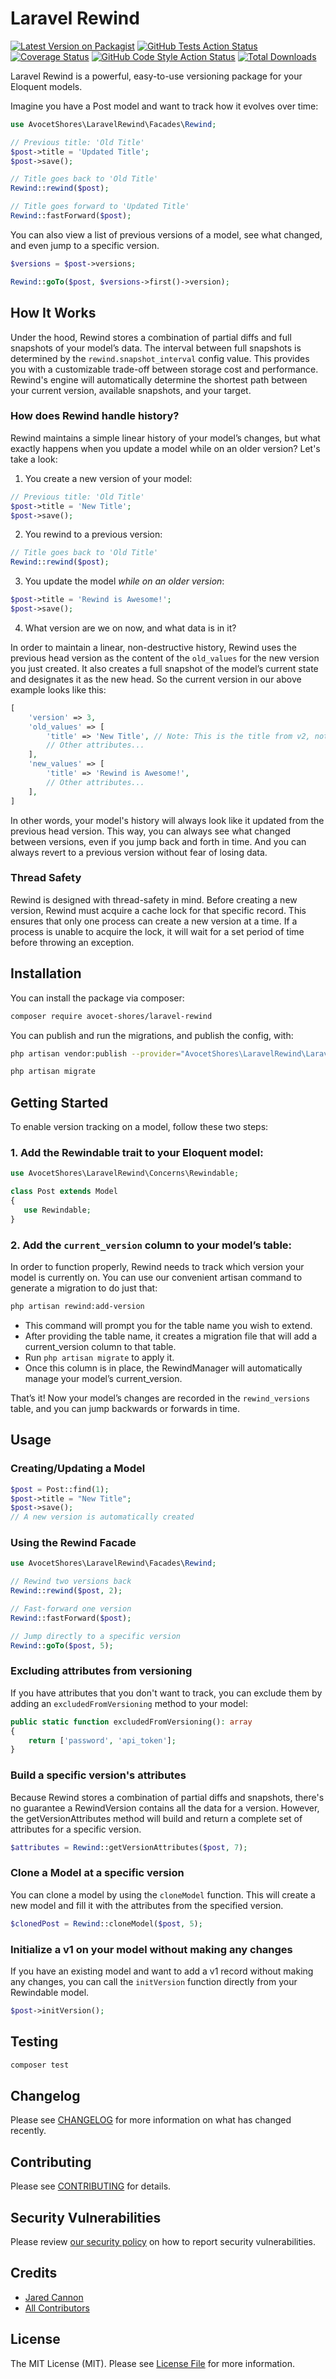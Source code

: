 # Laravel Rewind

[![Latest Version on Packagist](https://img.shields.io/packagist/v/avocet-shores/laravel-rewind.svg?style=flat-square)](https://packagist.org/packages/avocet-shores/laravel-rewind)
[![GitHub Tests Action Status](https://img.shields.io/github/actions/workflow/status/avocet-shores/laravel-rewind/run-tests.yml?branch=main&label=tests&style=flat-square)](https://github.com/avocet-shores/laravel-rewind/actions?query=workflow%3Arun-tests+branch%3Amain)
[![Coverage Status](https://img.shields.io/codecov/c/github/avocet-shores/laravel-rewind?style=flat-square)](https://app.codecov.io/gh/avocet-shores/laravel-rewind/)
[![GitHub Code Style Action Status](https://img.shields.io/github/actions/workflow/status/avocet-shores/laravel-rewind/fix-php-code-style-issues.yml?branch=main&label=code%20style&style=flat-square)](https://github.com/avocet-shores/laravel-rewind/actions?query=workflow%3A"Fix+PHP+code+style+issues"+branch%3Amain)
[![Total Downloads](https://img.shields.io/packagist/dt/avocet-shores/laravel-rewind.svg?style=flat-square)](https://packagist.org/packages/avocet-shores/laravel-rewind)

Laravel Rewind is a powerful, easy-to-use versioning package for your Eloquent models.

Imagine you have a Post model and want to track how it evolves over time:

```php
use AvocetShores\LaravelRewind\Facades\Rewind;

// Previous title: 'Old Title'
$post->title = 'Updated Title';
$post->save();

// Title goes back to 'Old Title'
Rewind::rewind($post);

// Title goes forward to 'Updated Title'
Rewind::fastForward($post);
```

You can also view a list of previous versions of a model, see what changed, and even jump to a specific version.

```php
$versions = $post->versions;

Rewind::goTo($post, $versions->first()->version);
```

## How It Works

Under the hood, Rewind stores a combination of partial diffs and full snapshots of your model’s data. The interval between 
full snapshots is determined by the `rewind.snapshot_interval` config value. This provides you with a customizable trade-off 
between storage cost and performance. Rewind's engine will automatically determine the shortest path between your current 
version, available snapshots, and your target.

### How does Rewind handle history?

Rewind maintains a simple linear history of your model’s changes, but what exactly happens when you update a model 
while on an older version? Let's take a look:

1. You create a new version of your model:

```php
// Previous title: 'Old Title'
$post->title = 'New Title';
$post->save();
```

2. You rewind to a previous version:

```php
// Title goes back to 'Old Title'
Rewind::rewind($post);
```

3. You update the model *while on an older version*:

```php
$post->title = 'Rewind is Awesome!';
$post->save();
```

4. What version are we on now, and what data is in it?

In order to maintain a linear, non-destructive history, Rewind uses the previous head version as the 
content of the `old_values` for the new version you just created. It also creates a full snapshot of the model’s 
current state and designates it as the new head. So the current version in our above example looks like this:

```php
[
    'version' => 3,
    'old_values' => [
        'title' => 'New Title', // Note: This is the title from v2, not v1
        // Other attributes...
    ],
    'new_values' => [
        'title' => 'Rewind is Awesome!',
        // Other attributes...
    ],
]
```

In other words, your model's history will always look like it updated from the previous head version. This way, you can always see 
what changed between versions, even if you jump back and forth in time. And you can always revert to a previous version without fear of losing data.

### Thread Safety

Rewind is designed with thread-safety in mind. Before creating a new version, Rewind must acquire a cache lock for that specific record. This ensures that only one 
process can create a new version at a time. If a process is unable to acquire the lock, it will wait for a set period of time before throwing an exception.

## Installation

You can install the package via composer:

```bash
composer require avocet-shores/laravel-rewind
```

You can publish and run the migrations, and publish the config, with:

```bash
php artisan vendor:publish --provider="AvocetShores\LaravelRewind\LaravelRewindServiceProvider"

php artisan migrate
```

## Getting Started

To enable version tracking on a model, follow these two steps:

### 1. Add the Rewindable trait to your Eloquent model:

```php
use AvocetShores\LaravelRewind\Concerns\Rewindable;

class Post extends Model
{
   use Rewindable;
}
```

### 2. Add the `current_version` column to your model’s table:

In order to function properly, Rewind needs to track which version your model is currently on. You can use our 
convenient artisan command to generate a migration to do just that:

```bash
php artisan rewind:add-version
```

- This command will prompt you for the table name you wish to extend.  
- After providing the table name, it creates a migration file that will add a current_version column to that table.
- Run `php artisan migrate` to apply it.  
- Once this column is in place, the RewindManager will automatically manage your model’s current_version.

That’s it! Now your model’s changes are recorded in the `rewind_versions` table, and you can jump backwards or forwards in time.

## Usage

### Creating/Updating a Model

```php
$post = Post::find(1);
$post->title = "New Title";
$post->save();  
// A new version is automatically created
```

### Using the Rewind Facade

```php
use AvocetShores\LaravelRewind\Facades\Rewind;

// Rewind two versions back
Rewind::rewind($post, 2);

// Fast-forward one version
Rewind::fastForward($post);

// Jump directly to a specific version
Rewind::goTo($post, 5);
```

### Excluding attributes from versioning

If you have attributes that you don't want to track, you can exclude them by adding an `excludedFromVersioning` 
method to your model:

```php
public static function excludedFromVersioning(): array
{
    return ['password', 'api_token'];
}
```

### Build a specific version's attributes

Because Rewind stores a combination of partial diffs and snapshots, there's no guarantee a RewindVersion contains 
all the data for a version. However, the getVersionAttributes method will build and return a complete set of attributes
for a specific version.

```php
$attributes = Rewind::getVersionAttributes($post, 7);
```


### Clone a Model at a specific version

You can clone a model by using the `cloneModel` function. This will create a new model and fill it with the attributes from the specified version.

```php
$clonedPost = Rewind::cloneModel($post, 5);
```

### Initialize a v1 on your model without making any changes

If you have an existing model and want to add a v1 record without making any changes, you can call the `initVersion` function directly from your Rewindable model.

```php
$post->initVersion();
```

## Testing

```bash
composer test
```

## Changelog

Please see [CHANGELOG](CHANGELOG.md) for more information on what has changed recently.

## Contributing

Please see [CONTRIBUTING](CONTRIBUTING.md) for details.

## Security Vulnerabilities

Please review [our security policy](../../security/policy) on how to report security vulnerabilities.

## Credits

- [Jared Cannon](https://github.com/jared-cannon)
- [All Contributors](../../contributors)

## License

The MIT License (MIT). Please see [License File](LICENSE.md) for more information.

